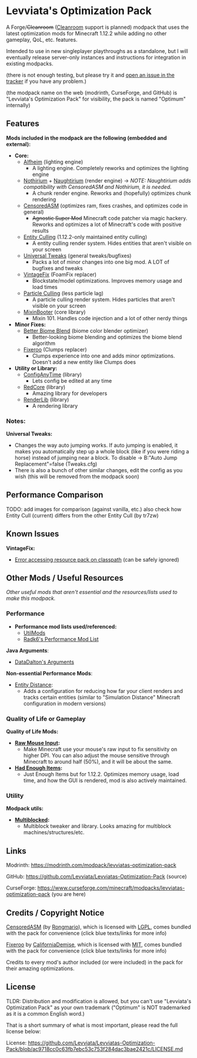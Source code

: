 # Levviata's Optimization Pack
A Forge/~~Cleanroom~~ ([Cleanroom](discord.gg/f2K4aSpG4F) support is planned) modpack
that uses the latest optimization mods for Minecraft 1.12.2 while adding no other gameplay,
QoL, etc. features.

Intended to use in new singleplayer playthroughs as a standalone,
but I will eventually release server-only instances and instructions for integration in existing modpacks.

(there is not enough testing,
but please try it
and [open an issue in the tracker](https://github.com/Levviata/Levviatas-Optimization-Pack/issues)
if you have any problem.)

(the modpack name on the web (modrinth, CurseForge, and GitHub) is "Levviata's Optimization Pack" for visibility,
the pack is named "Optimum" internally)

## Features
**Mods included in the modpack are the following (embedded and external):**
- **Core:**
  - [Alfheim](https://modrinth.com/mod/alfheim-lighting-engine) (lighting engine)
    - A lighting engine. Completely reworks and optimizes the lighting engine
  - [Nothirium](https://www.curseforge.com/minecraft/mc-mods/nothirium) + [Naughtirium](https://modrinth.com/mod/naughthirium) (render engine) -> _NOTE: Naughtirium adds compatibility with CensoredASM and Nothirium, it is needed._
    - A chunk render engine. Reworks and (hopefully) optimizes chunk rendering
  - [CensoredASM](https://www.curseforge.com/minecraft/mc-mods/lolasm) (optimizes ram, fixes crashes, and optimizes code in general)
    - ~~Agnostic Super Mod~~ Minecraft code patcher via magic hackery. Reworks and optimizes a lot of Minecraft's code with positive results
  - [Entity Culling](https://www.curseforge.com/minecraft/mc-mods/entity-culling) (1.12.2-only maintained entity culling)
    - A entity culling render system. Hides entities that aren't visible on your screen
  - [Universal Tweaks](https://www.curseforge.com/minecraft/mc-mods/universal-tweaks) (general tweaks/bugfixes)
    - Packs a lot of minor changes into one big mod. A LOT of bugfixes and tweaks
  - [VintageFix](https://modrinth.com/mod/vintagefix) (FoamFix replacer)
    - Blockstate/model optimizations. Improves memory usage and load times
  - [Particle Culling](https://www.curseforge.com/minecraft/mc-mods/particle-culling) (less particle lag)
    - A particle culling render system. Hides particles that aren't visible on your screen
  - [MixinBooter](https://modrinth.com/mod/mixinbooter) (core library)
    - Mixin 101. Handles code injection and a lot of other nerdy things
- **Minor Fixes:**
  - [Better Biome Blend](https://www.curseforge.com/minecraft/mc-mods/better-biome-blend) (biome color blender optimizer)
    - Better-looking biome blending and optimizes the biome blend algorithm
  - [Fixeroo](https://www.curseforge.com/minecraft/mc-mods/xp-orb-clump) (Clumps replacer)
    - Clumps experience into one and adds minor optimizations. Doesn't add a new entity like Clumps does
- **Utility or Library:**
  - [ConfigAnyTime](https://www.curseforge.com/minecraft/mc-mods/configanytime) (library)
    - Lets config be edited at any time 
  - [RedCore](https://www.curseforge.com/minecraft/mc-mods/red-core) (library)
    - Amazing library for developers
  - [RenderLib](https://www.curseforge.com/minecraft/mc-mods/renderlib) (library)
    - A rendering library

### Notes:

**Universal Tweaks:**
- Changes the way auto jumping works. If auto jumping is enabled, it makes you automatically step up a whole block (like if you were riding a horse) instead of jumping near a block. To disable -> B:"Auto Jump Replacement"=false (Tweaks.cfg)
- There is also a bunch of other similar changes, edit the config as you wish (this will be removed from the modpack soon)

## Performance Comparison
TODO: add images for comparison (against vanilla, etc.)
also check how Entity Cull (current) differs from the other Entity Cull (by tr7zw)

## Known Issues
**VintageFix:**
- [Error accessing resource pack on classpath](https://github.com/embeddedt/VintageFix/issues/117) (can be safely ignored)

## Other Mods / Useful Resources
_Other useful mods that aren't essential and the resources/lists used to make this modpack._

### **Performance**
- **Performance mod lists used/referenced:**
  - [UtilMods](https://github.com/TheUsefulLists/UsefulMods/)
  - [Radk6's Performance Mod List](https://github.com/Radk6/MC-Optimization-Guide)

**Java Arguments**:
- [DataDalton's Arguments](https://github.com/DataDalton/Minecraft-Performance-Guide/blob/fe8d8fbfebe129a38a67c56d5452e871e48580bc/Java%20Arguments/README.md)

**Non-essential Performance Mods**:
- [Entity Distance](https://www.curseforge.com/minecraft/mc-mods/entity-distance-1-12-2):
  - Adds a configuration for reducing how far your client renders and tracks certain entities (similar to "Simulation Distance" Minecraft configuration in modern versions)

### **Quality of Life or Gameplay**
**Quality of Life Mods:**
- **[Raw Mouse Input](https://modrinth.com/mod/raw-mouse-input-blessed-edition):**
  - Make Minecraft use your mouse's raw input to fix sensitivity on higher DPI. You can also adjust the mouse sensitive through Minecraft to around half (50%), and it will be about the same.
- **[Had Enough Items](https://www.curseforge.com/minecraft/mc-mods/had-enough-items):**
  - Just Enough Items but for 1.12.2. Optimizes memory usage, load time, and how the GUI is rendered, mod is also actively maintained.
 
### **Utility**
**Modpack utils:**
- **[Multiblocked](https://www.curseforge.com/minecraft/mc-mods/multiblocked):**
  - Multiblock tweaker and library. Looks amazing for multiblock machines/structures/etc.


## Links

Modrinth: https://modrinth.com/modpack/levviatas-optimization-pack

GitHub: https://github.com/Levviata/Levviatas-Optimization-Pack (source)

CurseForge: https://www.curseforge.com/minecraft/modpacks/levviatas-optimization-pack (you are here)


## Credits / Copyright Notice

[CensoredASM](https://github.com/LoliKingdom/LoliASM) (by [Rongmario](https://github.com/Rongmario)),
which is licensed with [LGPL](https://github.com/LoliKingdom/LoliASM/blob/master/LICENSE),
comes bundled with the pack for convenience 
(click blue texts/links for more info)

[Fixeroo](https://www.curseforge.com/minecraft/mc-mods/xp-orb-clump) by [CaliforniaDemise](https://github.com/CaliforniaDemise),
which is licensed with [MIT](https://github.com/CaliforniaDemise/Fixeroo/blob/main/LICENSE),
comes bundled with the pack for convenience
(click blue texts/links for more info)

Credits to every mod's author included (or were included) in the pack for their amazing optimizations.

## License
TLDR: Distribution and modification is allowed, but you can't use "Levviata's Optimization Pack" as your own trademark
("Optimum" is NOT trademarked as it is a common English word.)

That is a short summary of what is most important, please read the full license below:

License: https://github.com/Levviata/Levviatas-Optimization-Pack/blob/ac9718cc0c63fb7ebc53c753f284dac3bae2421c/LICENSE.md
